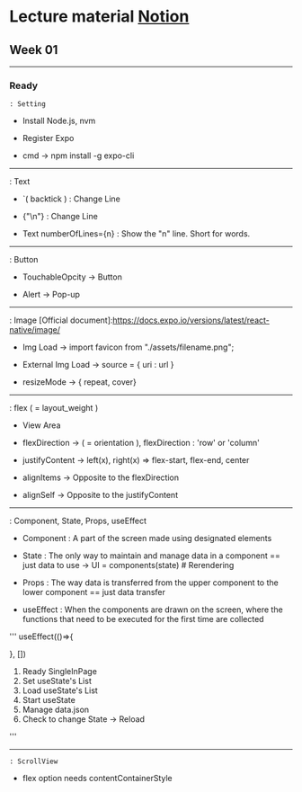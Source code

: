 # Lecture material [Notion](https://www.notion.so/1-7bcde8436a3d484f871fa94370bec195#81dc7445d91e4f528d0aa1469b569b39)

## Week 01

---

### Ready

    : Setting

- Install Node.js, nvm

- Register Expo

- cmd -> npm install -g expo-cli

---

: Text

- `( backtick ) : Change Line

- {"\n"} : Change Line

- Text numberOfLines={n} : Show the "n" line. Short for words.

---

: Button

- TouchableOpcity -> Button

- Alert -> Pop-up

---

: Image [Official document]:https://docs.expo.io/versions/latest/react-native/image/

- Img Load -> import favicon from "./assets/filename.png";

- External Img Load -> source = { uri : url }

- resizeMode -> { repeat, cover}

---

: flex ( = layout_weight )

- View Area

- flexDirection -> ( = orientation ), flexDirection : 'row' or 'column'

- justifyContent -> left(x), right(x) => flex-start, flex-end, center

- alignItems -> Opposite to the flexDirection

- alignSelf -> Opposite to the justifyContent

---

: Component, State, Props, useEffect

- Component : A part of the screen made using designated elements

- State : The only way to maintain and manage data in a component == just data to use
  -> UI = components(state) # Rerendering

- Props : The way data is transferred from the upper component to the lower component == just data transfer

- useEffect : When the components are drawn on the screen, where the functions that need to be executed for the first time are collected

'''
useEffect(()=>{

}, [])

1. Ready SingleInPage
2. Set useState's List
3. Load useState's List
4. Start useState
5. Manage data.json
6. Check to change State -> Reload

'''

---

    : ScrollView

- flex option needs contentContainerStyle
